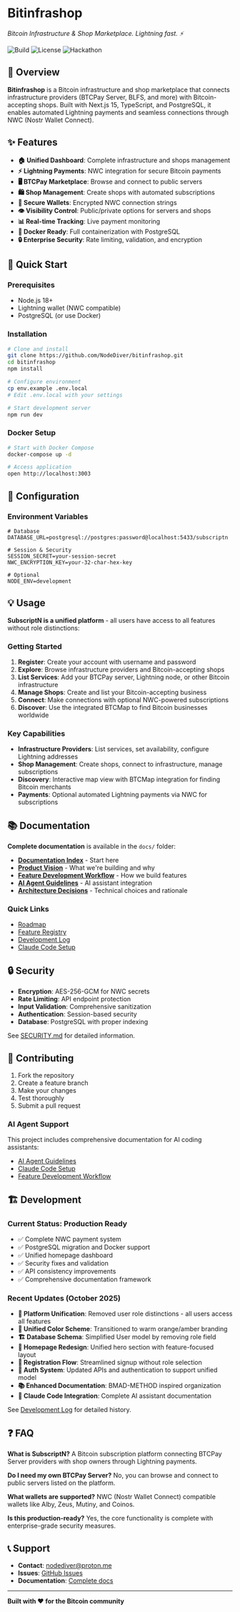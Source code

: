 # Bitinfrashop

_Bitcoin Infrastructure & Shop Marketplace. Lightning fast. ⚡_

![Build](https://img.shields.io/badge/build-passing-brightgreen)
![License](https://img.shields.io/badge/license-MIT-blue)
![Hackathon](https://img.shields.io/badge/hackathon-Geyser%202025-orange)

## 🎯 Overview

**Bitinfrashop** is a Bitcoin infrastructure and shop marketplace that connects infrastructure providers (BTCPay Server, BLFS, and more) with Bitcoin-accepting shops. Built with Next.js 15, TypeScript, and PostgreSQL, it enables automated Lightning payments and seamless connections through NWC (Nostr Wallet Connect).

## ✨ Features

- **🏠 Unified Dashboard**: Complete infrastructure and shops management
- **⚡ Lightning Payments**: NWC integration for secure Bitcoin payments
- **🖥️ BTCPay Marketplace**: Browse and connect to public servers
- **🛍️ Shop Management**: Create shops with automated subscriptions
- **🔐 Secure Wallets**: Encrypted NWC connection strings
- **👁️ Visibility Control**: Public/private options for servers and shops
- **📊 Real-time Tracking**: Live payment monitoring
- **🐳 Docker Ready**: Full containerization with PostgreSQL
- **🔒 Enterprise Security**: Rate limiting, validation, and encryption

## 🚀 Quick Start

### Prerequisites
- Node.js 18+
- Lightning wallet (NWC compatible)
- PostgreSQL (or use Docker)

### Installation

```bash
# Clone and install
git clone https://github.com/NodeDiver/bitinfrashop.git
cd bitinfrashop
npm install

# Configure environment
cp env.example .env.local
# Edit .env.local with your settings

# Start development server
npm run dev
```

### Docker Setup

```bash
# Start with Docker Compose
docker-compose up -d

# Access application
open http://localhost:3003
```

## 🔧 Configuration

### Environment Variables

```env
# Database
DATABASE_URL=postgresql://postgres:password@localhost:5433/subscriptn

# Session & Security
SESSION_SECRET=your-session-secret
NWC_ENCRYPTION_KEY=your-32-char-hex-key

# Optional
NODE_ENV=development
```

## 💡 Usage

**SubscriptN is a unified platform** - all users have access to all features without role distinctions:

### Getting Started
1. **Register**: Create your account with username and password
2. **Explore**: Browse infrastructure providers and Bitcoin-accepting shops
3. **List Services**: Add your BTCPay server, Lightning node, or other Bitcoin infrastructure
4. **Manage Shops**: Create and list your Bitcoin-accepting business
5. **Connect**: Make connections with optional NWC-powered subscriptions
6. **Discover**: Use the integrated BTCMap to find Bitcoin businesses worldwide

### Key Capabilities
- **Infrastructure Providers**: List services, set availability, configure Lightning addresses
- **Shop Management**: Create shops, connect to infrastructure, manage subscriptions
- **Discovery**: Interactive map view with BTCMap integration for finding Bitcoin merchants
- **Payments**: Optional automated Lightning payments via NWC for subscriptions

## 📚 Documentation

**Complete documentation** is available in the `docs/` folder:

- **[Documentation Index](./docs/README.md)** - Start here
- **[Product Vision](./docs/02-planning/product-vision.md)** - What we're building and why
- **[Feature Development Workflow](./docs/workflows/feature-development.md)** - How we build features
- **[AI Agent Guidelines](./docs/workflows/ai-agent-guidelines.md)** - AI assistant integration
- **[Architecture Decisions](./docs/02-planning/architecture-decisions/)** - Technical choices and rationale

### Quick Links
- [Roadmap](./docs/02-planning/roadmap.md)
- [Feature Registry](./docs/02-planning/feature-registry.md)
- [Development Log](./docs/04-implementation/dev-journal/development-log.md)
- [Claude Code Setup](./docs/tools/claude-code/README.md)

## 🔒 Security

- **Encryption**: AES-256-GCM for NWC secrets
- **Rate Limiting**: API endpoint protection
- **Input Validation**: Comprehensive sanitization
- **Authentication**: Session-based security
- **Database**: PostgreSQL with proper indexing

See [SECURITY.md](SECURITY.md) for detailed information.

## 🤝 Contributing

1. Fork the repository
2. Create a feature branch
3. Make your changes
4. Test thoroughly
5. Submit a pull request

### AI Agent Support
This project includes comprehensive documentation for AI coding assistants:
- [AI Agent Guidelines](./docs/workflows/ai-agent-guidelines.md)
- [Claude Code Setup](./docs/tools/claude-code/README.md)
- [Feature Development Workflow](./docs/workflows/feature-development.md)

## 🏗️ Development

### Current Status: Production Ready
- ✅ Complete NWC payment system
- ✅ PostgreSQL migration and Docker support
- ✅ Unified homepage dashboard
- ✅ Security fixes and validation
- ✅ API consistency improvements
- ✅ Comprehensive documentation framework

### Recent Updates (October 2025)
- **🎨 Platform Unification**: Removed user role distinctions - all users access all features
- **🎨 Unified Color Scheme**: Transitioned to warm orange/amber branding
- **🏗️ Database Schema**: Simplified User model by removing role field
- **🎯 Homepage Redesign**: Unified hero section with feature-focused layout
- **📝 Registration Flow**: Streamlined signup without role selection
- **🔧 Auth System**: Updated APIs and authentication to support unified model
- **📚 Enhanced Documentation**: BMAD-METHOD inspired organization
- **🤖 Claude Code Integration**: Complete AI assistant documentation

See [Development Log](./docs/04-implementation/dev-journal/development-log.md) for detailed history.

## ❓ FAQ

**What is SubscriptN?**
A Bitcoin subscription platform connecting BTCPay Server providers with shop owners through Lightning payments.

**Do I need my own BTCPay Server?**
No, you can browse and connect to public servers listed on the platform.

**What wallets are supported?**
NWC (Nostr Wallet Connect) compatible wallets like Alby, Zeus, Mutiny, and Coinos.

**Is this production-ready?**
Yes, the core functionality is complete with enterprise-grade security measures.

## 📞 Support

- **Contact**: nodediver@proton.me
- **Issues**: [GitHub Issues](https://github.com/NodeDiver/subscriptn-simple/issues)
- **Documentation**: [Complete docs](./docs/README.md)

---

**Built with ❤️ for the Bitcoin community**

